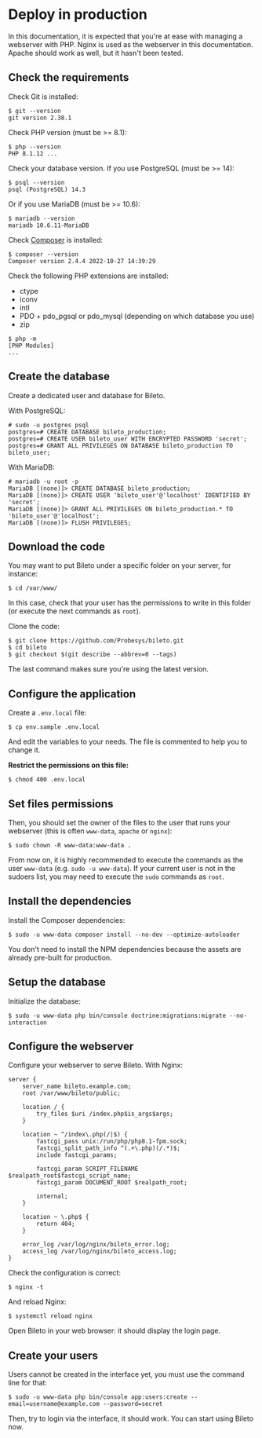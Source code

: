 # Deploy in production

In this documentation, it is expected that you're at ease with managing a webserver with PHP.
Nginx is used as the webserver in this documentation.
Apache should work as well, but it hasn't been tested.

## Check the requirements

Check Git is installed:

```console
$ git --version
git version 2.38.1
```

Check PHP version (must be >= 8.1):

```console
$ php --version
PHP 8.1.12 ...
```

Check your database version.
If you use PostgreSQL (must be >= 14):

```console
$ psql --version
psql (PostgreSQL) 14.3
```

Or if you use MariaDB (must be >= 10.6):

```console
$ mariadb --version
mariadb 10.6.11-MariaDB
```

Check [Composer](https://getcomposer.org/) is installed:

```console
$ composer --version
Composer version 2.4.4 2022-10-27 14:39:29
```

Check the following PHP extensions are installed:

- ctype
- iconv
- intl
- PDO + pdo\_pgsql or pdo\_mysql (depending on which database you use)
- zip

```console
$ php -m
[PHP Modules]
...
```

## Create the database

Create a dedicated user and database for Bileto.

With PostgreSQL:

```command
# sudo -u postgres psql
postgres=# CREATE DATABASE bileto_production;
postgres=# CREATE USER bileto_user WITH ENCRYPTED PASSWORD 'secret';
postgres=# GRANT ALL PRIVILEGES ON DATABASE bileto_production TO bileto_user;
```

With MariaDB:

```console
# mariadb -u root -p
MariaDB [(none)]> CREATE DATABASE bileto_production;
MariaDB [(none)]> CREATE USER 'bileto_user'@'localhost' IDENTIFIED BY 'secret';
MariaDB [(none)]> GRANT ALL PRIVILEGES ON bileto_production.* TO 'bileto_user'@'localhost';
MariaDB [(none)]> FLUSH PRIVILEGES;
```

## Download the code

You may want to put Bileto under a specific folder on your server, for instance:

```console
$ cd /var/www/
```

In this case, check that your user has the permissions to write in this folder (or execute the next commands as `root`).

Clone the code:

```console
$ git clone https://github.com/Probesys/bileto.git
$ cd bileto
$ git checkout $(git describe --abbrev=0 --tags)
```

The last command makes sure you're using the latest version.

## Configure the application

Create a `.env.local` file:

```console
$ cp env.sample .env.local
```

And edit the variables to your needs.
The file is commented to help you to change it.

**Restrict the permissions on this file:**

```console
$ chmod 400 .env.local
```

## Set files permissions

Then, you should set the owner of the files to the user that runs your webserver (this is often `www-data`, `apache` or `nginx`):

```console
$ sudo chown -R www-data:www-data .
```

From now on, it is highly recommended to execute the commands as the user `www-data` (e.g. `sudo -u www-data`).
If your current user is not in the sudoers list, you may need to execute the `sudo` commands as `root`.

## Install the dependencies

Install the Composer dependencies:

```console
$ sudo -u www-data composer install --no-dev --optimize-autoloader
```

You don't need to install the NPM dependencies because the assets are already pre-built for production.

## Setup the database

Initialize the database:

```console
$ sudo -u www-data php bin/console doctrine:migrations:migrate --no-interaction
```

## Configure the webserver

Configure your webserver to serve Bileto.
With Nginx:

```nginx
server {
    server_name bileto.example.com;
    root /var/www/bileto/public;

    location / {
        try_files $uri /index.php$is_args$args;
    }

    location ~ ^/index\.php(/|$) {
        fastcgi_pass unix:/run/php/php8.1-fpm.sock;
        fastcgi_split_path_info ^(.+\.php)(/.*)$;
        include fastcgi_params;

        fastcgi_param SCRIPT_FILENAME $realpath_root$fastcgi_script_name;
        fastcgi_param DOCUMENT_ROOT $realpath_root;

        internal;
    }

    location ~ \.php$ {
        return 404;
    }

    error_log /var/log/nginx/bileto_error.log;
    access_log /var/log/nginx/bileto_access.log;
}
```

Check the configuration is correct:

```console
$ nginx -t
```

And reload Nginx:

```console
$ systemctl reload nginx
```

Open Bileto in your web browser: it should display the login page.

## Create your users

Users cannot be created in the interface yet, you must use the command line for that:

```console
$ sudo -u www-data php bin/console app:users:create --email=username@example.com --password=secret
```

Then, try to login via the interface, it should work.
You can start using Bileto now.
